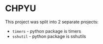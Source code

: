 # CHPYU

This project was split into 2 separate projects:

 * `timers` - python package is timers
 * `sshutil` - python package is sshutils
